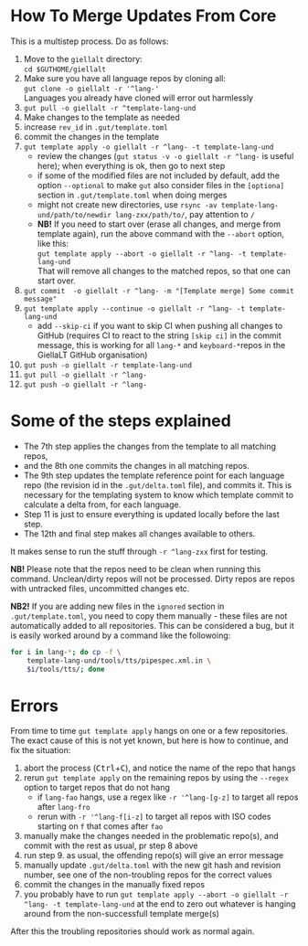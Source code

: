 # How To Merge Updates From Core

This is a multistep process. Do as follows:

1. Move to the `giellalt` directory: \
`cd $GUTHOME/giellalt`
1. Make sure you have all language repos by cloning all: \
  `gut clone -o giellalt -r '^lang-'` \
  Languages you already have cloned will error out harmlessly
1. `gut pull -o giellalt -r ^template-lang-und`
1. Make changes to the template as needed
1. increase `rev_id` in `.gut/template.toml`
1. commit the changes in the template
1. `gut template apply -o giellalt -r ^lang- -t template-lang-und`
    - review the changes (`gut status -v -o giellalt -r ^lang-` is useful here); when everything is ok, then go to next step
    - if some of the modified files are not included by default, add the option `--optional` to make `gut` also consider files in the `[optiona]` section in `.gut/template.toml` when doing merges
    - might not create new directories, use `rsync -av template-lang-und/path/to/newdir lang-zxx/path/to/`, pay attention to `/`
    - **NB!** If you need to start over (erase all changes, and merge from template again),
      run the above command with the `--abort` option, like this: \
      `gut template apply --abort -o giellalt -r ^lang- -t template-lang-und` \
      That will remove all changes to the matched repos, so that one can start over.
1. `gut commit  -o giellalt -r ^lang- -m "[Template merge] Some commit message"`
1. `gut template apply --continue -o giellalt -r ^lang- -t template-lang-und`
    - add `--skip-ci` if you want to skip CI when pushing all changes to GitHub (requires CI to react to the string `[skip ci]` in the commit message, this is working for all `lang-*` and `keyboard-*`repos in the GiellaLT GitHub organisation)
1. `gut push -o giellalt -r template-lang-und`
1. `gut pull -o giellalt -r ^lang-`
1. `gut push -o giellalt -r ^lang-`

# Some of the steps explained

- The 7th step applies the changes from the template to all matching repos,
- and the 8th one commits the changes in all matching repos.
- The 9th step updates the template reference point for each
  language repo (the revision id in the `.gut/delta.toml` file), and commits it.
  This is necessary for the templating system to know which template
  commit to calculate a delta from, for each language.
- Step 11 is just to ensure everything is updated locally before the last step.
- The 12th and final step makes all changes available to others.

It makes sense to run the stuff through `-r ^lang-zxx` first for testing.

**NB!** Please note that the repos need to be clean when running this command. Unclean/dirty repos will not be processed. Dirty repos are repos with untracked files, uncommitted changes etc.

**NB2!** If you are adding new files in the `ignored` section in `.gut/template.toml`, you need to copy them manually - these files are not automatically added to all repositories. This can be considered a bug, but it is easily worked around by a command like the followoing:

```sh
for i in lang-*; do cp -f \
    template-lang-und/tools/tts/pipespec.xml.in \
    $i/tools/tts/; done
```

# Errors

From time to time `gut template apply` hangs on one or a few repositories. The exact cause of this is not yet known, but here is how to continue, and fix the situation:

1. abort the process (<kbd>Ctrl</kbd>+<kbd>C</kbd>), and notice the name of the repo that hangs
1. rerun `gut template apply` on the remaining repos by using the `--regex` option to target repos that do not hang
    - if `lang-fao` hangs, use a regex like `-r '^lang-[g-z]` to target all repos after `lang-fro`
    - rerun with `-r '^lang-f[i-z]` to target all repos with ISO codes starting on `f` that comes after `fao`
1. manually make the changes needed in the problematic repo(s), and commit with the rest as usual, pr step 8 above
1. run step 9. as usual, the offending repo(s) will give an error message
1. manually update `.gut/delta.toml` with the new git hash and revision number, see one of the non-troubling repos for the correct values
1. commit the changes in the manually fixed repos
1. you probably have to run `gut template apply --abort -o giellalt -r ^lang- -t template-lang-und` at the end to zero out whatever is hanging around from the non-successfull template merge(s)

After this the troubling repositories should work as normal again.
